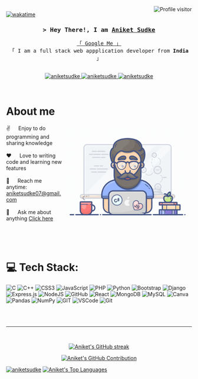 

<a href="https://komarev.com/ghpvc/?username=aniketsudke">
  <img align="right" src="https://komarev.com/ghpvc/?username=aniketsudke&label=Visitors&color=0e75b6&style=flat" alt="Profile visitor" />
</a>


[![wakatime](https://wakatime.com/badge/user/eebb3dd8-d9b2-40de-9b88-6fd6cac99dbc.svg)](https://wakatime.com/@eebb3dd8-d9b2-40de-9b88-6fd6cac99dbc)

<!-- Intro  -->
<h3 align="center">
        <samp>&gt; Hey There!, I am
                <b><a target="_blank" href="https://aniketsudke.github.io/portfolio/">Aniket Sudke</a></b>
        </samp>
</h3>


<p align="center"> 
  <samp>
    <a href="https://www.google.com/search?q=Aniket+Sudke">「 Google Me 」</a>
    <br>
    「 I am a full stack web appplication developer from <b>India</b> 」
    <br>
    <br>
  </samp>
</p>

<p align="center">
 <a href="https://aniketsudke.github.io/portfolio/" target="blank">
  <img src="https://img.shields.io/badge/Website-DC143C?style=for-the-badge&logo=medium&logoColor=white" alt="aniketsudke" />
 </a>
 <a href="https://linkedin.com/in/aniketsudke" target="_blank">
  <img src="https://img.shields.io/badge/LinkedIn-0077B5?style=for-the-badge&logo=linkedin&logoColor=white" alt="aniketsudke"/>
 </a>
<!--  <a href="https://dev.to/" target="_blank">
  <img src="https://img.shields.io/badge/dev.to-0A0A0A?style=for-the-badge&logo=dev.to&logoColor=white" alt="a" />
 </a> -->
<!--  <a href="https://twitter.com/" target="_blank">
  <img src="https://img.shields.io/badge/Twitter-1DA1F2?style=for-the-badge&logo=twitter&logoColor=white" />
 </a> -->
 <a href="https://instagram.com/aniket_sudke" target="_blank">
  <img src="https://img.shields.io/badge/Instagram-fe4164?style=for-the-badge&logo=instagram&logoColor=white" alt="aniketsudke" />
 </a> 

</p>
<br />

<!-- About Section -->
 # About me
 
<p>
 <img align="right" width="350" src="/assets/programmer.gif" alt="Coding gif" />
  
 ✌ &emsp; Enjoy to do programming and sharing knowledge <br/><br/>
 ❤ &emsp; Love to writing code and learning new features<br/><br/>
 📧 &emsp; Reach me anytime: aniketsudke07@gmail.com<br/><br/>
 💬 &emsp; Ask me about anything [Click here](https://github.com/aniketsudke/aniketsudke/issues)

</p>

<br/>
<br/>
<br/>

# 💻 Tech Stack:

![C](https://img.shields.io/badge/c-%2300599C.svg?style=for-the-badge&logo=c&logoColor=white)
![C++](https://img.shields.io/badge/c++-%2300599C.svg?style=for-the-badge&logo=c%2B%2B&logoColor=white)
![CSS3](https://img.shields.io/badge/css3-%231572B6.svg?style=for-the-badge&logo=css3&logoColor=white) 
![JavaScript](https://img.shields.io/badge/javascript-%23323330.svg?style=for-the-badge&logo=javascript&logoColor=%23F7DF1E) 
![PHP](https://img.shields.io/badge/php-%23777BB4.svg?style=for-the-badge&logo=php&logoColor=white) 
![Python](https://img.shields.io/badge/python-3670A0?style=for-the-badge&logo=python&logoColor=ffdd54) 
![Bootstrap](https://img.shields.io/badge/bootstrap-%23563D7C.svg?style=for-the-badge&logo=bootstrap&logoColor=white) 
![Django](https://img.shields.io/badge/django-%23092E20.svg?style=for-the-badge&logo=django&logoColor=white) 
![Express.js](https://img.shields.io/badge/express.js-%23404d59.svg?style=for-the-badge&logo=express&logoColor=%2361DAFB) 
![NodeJS](https://img.shields.io/badge/node.js-6DA55F?style=for-the-badge&logo=node.js&logoColor=white) 
![GitHub](https://img.shields.io/badge/GitHub-%23121011.svg?style=for-the-badge&logo=github&logoColor=white) 
![React](https://img.shields.io/badge/react-%2320232a.svg?style=for-the-badge&logo=react&logoColor=%2361DAFB) 
![MongoDB](https://img.shields.io/badge/MongoDB-%234ea94b.svg?style=for-the-badge&logo=mongodb&logoColor=white) 
![MySQL](https://img.shields.io/badge/mysql-%2300f.svg?style=for-the-badge&logo=mysql&logoColor=white) 
![Canva](https://img.shields.io/badge/Canva-%2300C4CC.svg?style=for-the-badge&logo=Canva&logoColor=white) 
![Pandas](https://img.shields.io/badge/pandas-%23150458.svg?style=for-the-badge&logo=pandas&logoColor=white)
![NumPy](https://img.shields.io/badge/numpy-%23013243.svg?style=for-the-badge&logo=numpy&logoColor=white) 
![GIT](https://img.shields.io/badge/Git-fc6d26?style=for-the-badge&logo=git&logoColor=white)
![VSCode](https://img.shields.io/badge/Visual_Studio-0078d7?style=for-the-badge&logo=visual%20studio&logoColor=white)
![Git](https://img.shields.io/badge/Git-F05032?style=for-the-badge&logo=git&logoColor=white)

<br/>


<br/>
<hr/>
<br/>

<p align="center">
  <a href="https://github.com/aniketsudke">
    <img src="https://github-readme-streak-stats.herokuapp.com/?user=aniketsudke&theme=radical&border=7F3FBF&background=0D1117\" alt="Aniket's GitHub streak"/>
  </a>
</p>

<p align="center">
  <a href="https://github.com/aniketsudke">
    <img src="https://github-profile-summary-cards.vercel.app/api/cards/profile-details?username=aniketsudke&theme=radical" alt="Aniket's GitHub Contribution"/>
  </a>
</p>

<a> 
    <a href="https://github.com/aniketsudke"><img alt="aniketsudke" src="https://denvercoder1-github-readme-stats.vercel.app/api?username=aniketsudke&show_icons=true&count_private=true&theme=react&border_color=7F3FBF&bg_color=0D1117&title_color=F85D7F&icon_color=F8D866" height="192px" width="49.5%"/></a>
  <a href="https://github.com/aniketsudke"><img alt="Aniket's Top Languages" src="https://denvercoder1-github-readme-stats.vercel.app/api/top-langs/?username=aniketsudke&langs_count=8&layout=compact&theme=react&border_color=7F3FBF&bg_color=0D1117&title_color=F85D7F&icon_color=F8D866" height="192px" width="49.5%"/></a>
  <br/>
</a>



